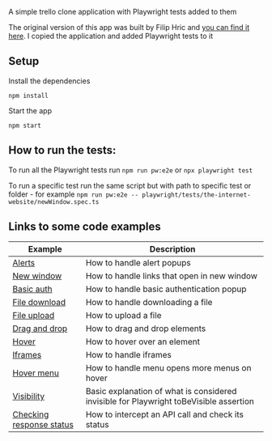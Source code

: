 A simple trello clone application with Playwright tests added to them

The original version of this app was built by Filip Hric and [you can find it here](https://github.com/filiphric/trelloapp). I copied the application and added Playwright tests to it


## Setup
Install the dependencies

`npm install`

Start the app

`npm start`

## How to run the tests:

To run all the Playwright tests run `npm run pw:e2e` or `npx playwright test`

To run a specific test run the same script but with path to specific test or folder - for example
 `npm run pw:e2e -- playwright/tests/the-internet-website/newWindow.spec.ts`

## Links to some code examples

Example | Description
--- | ---
[Alerts](./playwright/tests/the-internet-website/alerts.spec.ts) | How to handle alert popups
[New window](./playwright/tests/the-internet-website/newWindow.spec.ts) | How to handle links that open in new window
[Basic auth](./playwright/tests/the-internet-website/basicAuth.spec.ts) | How to handle basic authentication popup
[File download](./playwright/tests/the-internet-website/download.spec.ts) | How to handle downloading a file
[File upload](./playwright/tests/the-internet-website/fileUpload.spec.ts) | How to upload a file
[Drag and drop](./playwright/tests/the-internet-website/dragAndDrop.spec.ts) | How to drag and drop elements
[Hover](./playwright/tests/the-internet-website/hover.spec.ts) | How to hover over an element
[Iframes](./playwright/tests/the-internet-website/iframes.spec.ts) | How to handle iframes
[Hover menu](./playwright/tests/the-internet-website/jqueryMenu.spec.ts) | How to handle menu opens more menus on hover
[Visibility](./playwright/tests/ui-automation-playground/visibility.spec.ts) | Basic explanation of what is considered invisible for Playwright toBeVisible assertion
[Checking response status](./playwright/tests/ui-automation-playground/statusCodes.spec.ts) | How to intercept an API call and check its status
